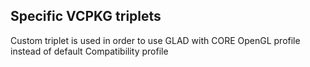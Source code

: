 ## Specific VCPKG triplets

Custom triplet is used in order to use GLAD with CORE OpenGL profile instead of default Compatibility profile
